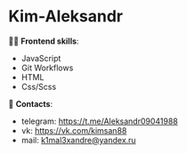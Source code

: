 # Kim-Aleksandr

👨‍💻 **Frontend skills**:
- JavaScript
- Git Workflows
- HTML
- Css/Scss

📩 **Contacts**: 
- telegram: https://t.me/Aleksandr09041988 
- vk: https://vk.com/kimsan88
- mail: k1mal3xandre@yandex.ru
